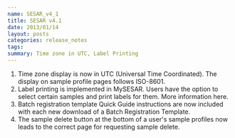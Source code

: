 ```yaml
---
name: SESAR_v4_1
title: SESAR v4.1
date: 2013/01/14
layout: posts
categories: release_notes
tags: 
summary: Time zone in UTC, Label Printing
---
```


1. Time zone display is now in UTC (Universal Time Coordinated). The display on sample profile pages follows ISO-8601.
2. Label printing is implemented in MySESAR. Users have the option to select certain samples and print labels for them. More information here.
3. Batch registration template Quick Guide instructions are now included with each new download of a Batch Registration Template.
4. The sample delete button at the bottom of a user's sample profiles now leads to the correct page for requesting sample delete.
